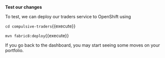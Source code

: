 **Test our changes**

To test, we can deploy our traders service to OpenShift using

``cd compulsive-traders``{{execute}}

``mvn fabric8:deploy``{{execute}}

If you go back to the dashboard, you may start seeing some moves on your portfolio.